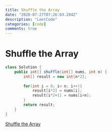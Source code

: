 ```yaml
---
title: Shuffle the Array
date: "2020-07-27T07:26:03.284Z"
description: "LeetCode"
categories: [code]
comments: true
---
```


# Shuffle the Array

~~~java
class Solution {
    public int[] shuffle(int[] nums, int n) {
        int[] result = new int[n*2];
        
        for(int i = 0; i< n; i++){
            result[i*2] = nums[i];
            result[i*2+1] = nums[i+n];
        }
        return result;
    }
}
~~~

[Shuffle the Array](https://leetcode.com/problems/shuffle-the-array/)

